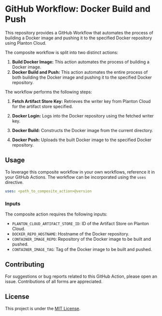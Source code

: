 # GitHub Workflow: Docker Build and Push

This repository provides a GitHub Workflow that automates the process of building a Docker image and pushing it to the specified Docker repository using Planton Cloud.

The composite workflow is split into two distinct actions:

1. **Build Docker Image:** This action automates the process of building a Docker image.
2. **Docker Build and Push:** This action automates the entire process of both building the Docker image and pushing it to the specified Docker repository.

The workflow performs the following steps:

1. **Fetch Artifact Store Key:** Retrieves the writer key from Planton Cloud for the artifact store specified.

2. **Docker Login:** Logs into the Docker repository using the fetched writer key.

3. **Docker Build:** Constructs the Docker image from the current directory.

4. **Docker Push:** Uploads the built Docker image to the specified Docker repository.

## Usage

To leverage this composite workflow in your own workflows, reference it in your GitHub Actions. The workflow can be incorporated using the `uses` directive.

```yaml
uses: <path_to_composite_action>@version
```

### Inputs

The composite action requires the following inputs:

- `PLANTON_CLOUD_ARTIFACT_STORE_ID`: ID of the Artifact Store on Planton Cloud.
- `DOCKER_REPO_HOSTNAME`: Hostname of the Docker repository.
- `CONTAINER_IMAGE_REPO`: Repository of the Docker image to be built and pushed.
- `CONTAINER_IMAGE_TAG`: Tag of the Docker image to be built and pushed.

## Contributing

For suggestions or bug reports related to this GitHub Action, please open an issue. Contributions of all forms are appreciated.

## License

This project is under the [MIT License](LICENSE).
